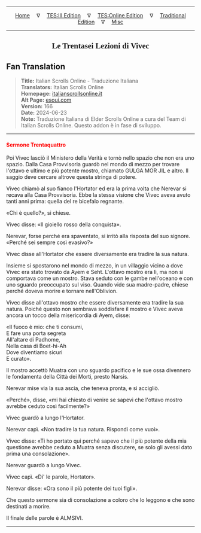 
---

<!-- Jekyll Page Links -->

<center>
<a href="../../../../../index.html">Home</a>
&emsp;&nabla;&emsp;
<a href="../../../../index-tes3.html">TES:III Edition</a>
&emsp;&nabla;&emsp;
<a href="../../../../index-teso.html">TES:Online Edition</a>
&emsp;&nabla;&emsp;
<a href="../../../../index-traditional.html">Traditional Edition</a>
&emsp;&nabla;&emsp;
<a href="../../../../index-misc.html">Misc</a>
</center>

<!-- Markdown Body Below: -->

---

<center>
<h2><span style="font-family:Georgia">Le Trentasei Lezioni di Vivec</span></h2>
</center>

## Fan Translation

> __Title:__ Italian Scrolls Online - Traduzione Italiana\
> __Translators:__ Italian Scrolls Online\
> __Homepage:__ [italianscrollsonline.it][1]\
> __Alt Page:__ [esoui.com][2]\
> __Version:__ 166\
> __Date:__ 2024-06-23\
> __Note:__ Traduzione Italiana di Elder Scrolls Online a cura del Team di Italian Scrolls Online. Questo addon è in fase di sviluppo.

[1]: http://italianscrollsonline.it/
[2]: https://www.esoui.com/downloads/info2854-ItalianScrollsOnline-TraduzioneItaliana.html

---

#### <span style="color:red">Sermone Trentaquattro</span>

Poi Vivec lasciò il Ministero della Verità e tornò nello spazio che non era uno spazio. Dalla Casa Provvisoria guardò nel mondo di mezzo per trovare l'ottavo e ultimo e più potente mostro, chiamato GULGA MOR JIL e altro. Il saggio deve cercare altrove questa stringa di potere.

Vivec chiamò al suo fianco l'Hortator ed era la prima volta che Nerevar si recava alla Casa Provvisoria. Ebbe la stessa visione che Vivec aveva avuto tanti anni prima: quella del re bicefalo regnante.

«Chi è quello?», si chiese.

Vivec disse: «Il gioiello rosso della conquista».

Nerevar, forse perché era spaventato, si irritò alla risposta del suo signore. «Perché sei sempre così evasivo?»

Vivec disse all'Hortator che essere diversamente era tradire la sua natura.

Insieme si spostarono nel mondo di mezzo, in un villaggio vicino a dove Vivec era stato trovato da Ayem e Seht. L'ottavo mostro era lì, ma non si comportava come un mostro. Stava seduto con le gambe nell'oceano e con uno sguardo preoccupato sul viso. Quando vide sua madre-padre, chiese perché doveva morire e tornare nell'Oblivion.

Vivec disse all'ottavo mostro che essere diversamente era tradire la sua natura. Poiché questo non sembrava soddisfare il mostro e Vivec aveva ancora un tocco della misericordia di Ayem, disse:

«Il fuoco è mio: che ti consumi,\
E fare una porta segreta\
All'altare di Padhome,\
Nella casa di Boet-hi-Ah\
Dove diventiamo sicuri\
E curato».

Il mostro accettò Muatra con uno sguardo pacifico e le sue ossa divennero le fondamenta della Città dei Morti, presto Narsis.

Nerevar mise via la sua ascia, che teneva pronta, e si accigliò.

«Perché», disse, «mi hai chiesto di venire se sapevi che l'ottavo mostro avrebbe ceduto così facilmente?»

Vivec guardò a lungo l'Hortator.

Nerevar capì. «Non tradire la tua natura. Rispondi come vuoi».

Vivec disse: «Ti ho portato qui perché sapevo che il più potente della mia questione avrebbe ceduto a Muatra senza discutere, se solo gli avessi dato prima una consolazione».

Nerevar guardò a lungo Vivec.

Vivec capì. «Di' le parole, Hortator».

Nerevar disse: «Ora sono il più potente dei tuoi figli».

Che questo sermone sia di consolazione a coloro che lo leggono e che sono destinati a morire.

Il finale delle parole è ALMSIVI.

---
